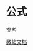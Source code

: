 

# 公式

[参考](https://www.macdaxue.com/excel-formula/)

[微软文档](https://support.microsoft.com/zh-cn/office/%e5%85%ac%e5%bc%8f%e5%92%8c%e5%87%bd%e6%95%b0-294d9486-b332-48ed-b489-abe7d0f9eda9?ui=zh-CN&rs=zh-CN&ad=CN)

